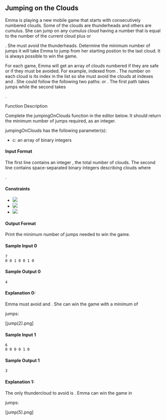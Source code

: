 ## Jumping on the Clouds

Emma is playing a new mobile game that starts with consecutively numbered clouds. Some of the clouds are thunderheads and others are cumulus. She can jump on any cumulus cloud having a number that is equal to the number of the current cloud plus or

. She must avoid the thunderheads. Determine the minimum number of jumps it will take Emma to jump from her starting postion to the last cloud. It is always possible to win the game.

For each game, Emma will get an array of clouds numbered
if they are safe or if they must be avoided. For example, indexed from . The number on each cloud is its index in the list so she must avoid the clouds at indexes and . She could follow the following two paths: or . The first path takes jumps while the second takes

.

Function Description

Complete the jumpingOnClouds function in the editor below. It should return the minimum number of jumps required, as an integer.

jumpingOnClouds has the following parameter(s):

- c: an array of binary integers

#### Input Format

The first line contains an integer
, the total number of clouds. The second line contains space-separated binary integers describing clouds where

.

#### Constraints
- <img src="https://latex.codecogs.com/svg.latex?\Large&space;2\le{n}\le{100}">
- <img src="https://latex.codecogs.com/svg.latex?\Large&space;c[i]\in\{\0,1}">
- <img src="https://latex.codecogs.com/svg.latex?\Large&space;c[0]=c[n-1]=0">
#### Output Format

Print the minimum number of jumps needed to win the game.

#### Sample Input 0
````
7
0 0 1 0 0 1 0
````
#### Sample Output 0
````
4
````
#### Explanation 0:
Emma must avoid
and . She can win the game with a minimum of

jumps:

[jump(2).png]

#### Sample Input 1
````
6
0 0 0 0 1 0
````
#### Sample Output 1
````
3
````
#### Explanation 1:
The only thundercloud to avoid is
. Emma can win the game in

jumps:

[jump(5).png] 
